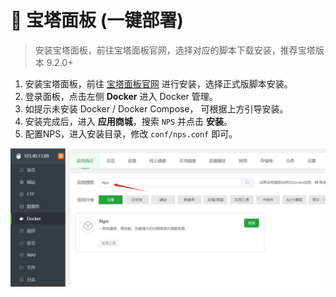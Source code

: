 # 🐳 宝塔面板 (一键部署)

> 安装宝塔面板，前往宝塔面板官网，选择对应的脚本下载安装，推荐宝塔版本 9.2.0+

    
1. 安装宝塔面板，前往 [宝塔面板官网](https://www.bt.cn/new/download.html) 进行安装，选择正式版脚本安装。
2. 登录面板，点击左侧 **Docker** 进入 Docker 管理。
3. 如提示未安装 Docker / Docker Compose， 可根据上方引导安装。
4. 安装完成后，进入 **应用商城**，搜索 `NPS` 并点击 **安装**。
5. 配置NPS，进入安装目录，修改 `conf/nps.conf` 即可。

![logo](../image/bt/bt_1.png)

